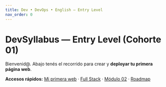 ```yaml
---
title: Dev • DevOps • English — Entry Level
nav_order: 0
---
```

# DevSyllabus — Entry Level (Cohorte 01)

Bienvenid@. Abajo tenés el recorrido para crear y **deployar tu primera página web**.

**Accesos rápidos:** [Mi primera web](public/) · [Full Stack](_fullstack/00-onboarding.md) · [Módulo 02](modulos/02-dom.html) · [Roadmap](modulos/00-scratch.html)
